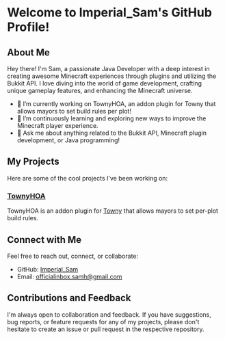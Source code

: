 # Welcome to Imperial_Sam's GitHub Profile!

## About Me
Hey there! I'm Sam, a passionate Java Developer with a deep interest in creating awesome Minecraft experiences through plugins and utilizing the Bukkit API. I love diving into the world of game development, crafting unique gameplay features, and enhancing the Minecraft universe.

- 🔭 I’m currently working on TownyHOA, an addon plugin for Towny that allows mayors to set build rules per plot!
- 🌱 I’m continuously learning and exploring new ways to improve the Minecraft player experience.
- 💬 Ask me about anything related to the Bukkit API, Minecraft plugin development, or Java programming!

## My Projects
Here are some of the cool projects I've been working on:

### [TownyHOA](https://github.com/OrbisMCDev/TownyHOA)
TownyHOA is an addon plugin for [Towny](https://github.com/TownyAdvanced/TownyHOA) that allows mayors to set per-plot build rules.

## Connect with Me
Feel free to reach out, connect, or collaborate:

- GitHub: [Imperial_Sam](https://github.com/ImperialSam12)
- Email: [officialinbox.samh@gmail.com](mailto:officialinbox.samh@gmail.com)

## Contributions and Feedback
I'm always open to collaboration and feedback. If you have suggestions, bug reports, or feature requests for any of my projects, please don't hesitate to create an issue or pull request in the respective repository.
